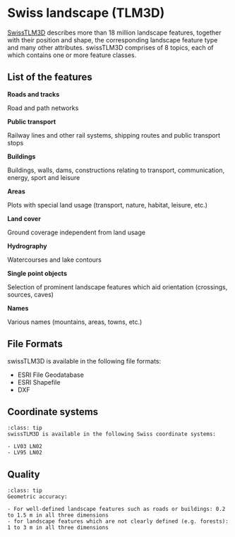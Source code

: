# Swiss landscape (TLM3D)

[SwissTLM3D](https://shop.swisstopo.admin.ch/en/products/landscape/tlm3D) describes more than 18 million landscape features, together with their position and shape, the corresponding landscape feature type and many other attributes. swissTLM3D comprises of 8 topics, each of which contains one or more feature classes.

## List of the features

**Roads and tracks**

Road and path networks


**Public transport**

Railway lines and other rail systems, shipping routes and public transport stops


**Buildings**

Buildings, walls, dams, constructions relating to transport, communication, energy, sport and leisure


**Areas**

Plots with special land usage (transport, nature, habitat, leisure, etc.)

**Land cover**

Ground coverage independent from land usage


**Hydrography**

Watercourses and lake contours

**Single point objects**

Selection of prominent landscape features which aid orientation (crossings, sources, caves)


**Names**

Various names (mountains, areas, towns, etc.)


## File Formats

swissTLM3D is available in the following file formats:

- ESRI File Geodatabase
- ESRI Shapefile
- DXF

## Coordinate systems

```{admonition} important
:class: tip
swissTLM3D is available in the following Swiss coordinate systems:

- LV03 LN02
- LV95 LN02  

```

## Quality

```{admonition} important
:class: tip
Geometric accuracy:

- For well-defined landscape features such as roads or buildings: 0.2 to 1.5 m in all three dimensions
- for landscape features which are not clearly defined (e.g. forests): 1 to 3 m in all three dimensions

```

     
    



